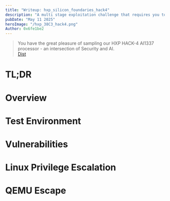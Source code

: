 ```yaml
---
title: "Writeup: hxp_silicon_foundaries_hack4"
description: "A multi stage exploitation challenge that requires you to exploit custom x86-64 instructions to gain privilege escalation under Linux and then escape the QEMU VM."
pubDate: "May 11 2025"
heroImage: "/hxp_38C3_hack4.png"
Author: 0x6fe1be2
---
```


> You have the great pleasure of sampling our HXP HACK-4 AI1337 processor - an intersection of Security and AI. \
> [Dist](https://2024.ctf.link/assets/files/hxp_silicon_foundaries_hack4-7786be6f6ac42883.tar.xz)

# TL;DR

# Overview

# Test Environment

# Vulnerabilities

# Linux Privilege Escalation

# QEMU Escape